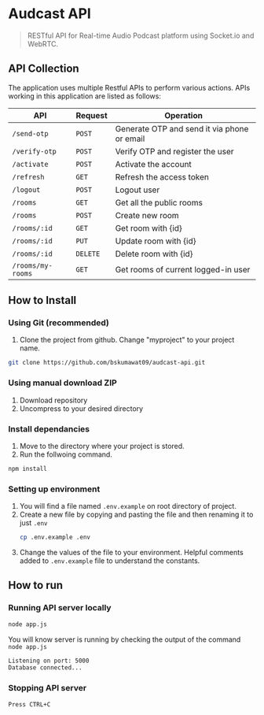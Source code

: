 # Audcast API

> RESTful API for Real-time Audio Podcast platform using Socket.io and WebRTC.

## API Collection

The application uses multiple Restful APIs to perform various actions. APIs working in this application are listed as follows:

| API               | Request  | Operation                                   |
| ----------------- | -------- | ------------------------------------------- |
| `/send-otp`       | `POST`   | Generate OTP and send it via phone or email |
| `/verify-otp`     | `POST`   | Verify OTP and register the user            |
| `/activate`       | `POST`   | Activate the account                        |
| `/refresh`        | `GET`    | Refresh the access token                    |
| `/logout`         | `POST`   | Logout user                                 |
| `/rooms`          | `GET`    | Get all the public rooms                    |
| `/rooms`          | `POST`   | Create new room                             |
| `/rooms/:id`      | `GET`    | Get room with {id}                          |
| `/rooms/:id`      | `PUT`    | Update room with {id}                       |
| `/rooms/:id`      | `DELETE` | Delete room with {id}                       |
| `/rooms/my-rooms` | `GET`    | Get rooms of current logged-in user         |

## How to Install

### Using Git (recommended)

1.  Clone the project from github. Change "myproject" to your project name.

```bash
git clone https://github.com/bskumawat09/audcast-api.git
```

### Using manual download ZIP

1.  Download repository
2.  Uncompress to your desired directory

### Install dependancies

1. Move to the directory where your project is stored.
2. Run the follwoing command.

```bash
npm install
```

### Setting up environment

1.  You will find a file named `.env.example` on root directory of project.
2.  Create a new file by copying and pasting the file and then renaming it to just `.env`
    ```bash
    cp .env.example .env
    ```
3.  Change the values of the file to your environment. Helpful comments added to `.env.example` file to understand the constants.

## How to run

### Running API server locally

```bash
node app.js
```

You will know server is running by checking the output of the command `node app.js`

```bash
Listening on port: 5000
Database connected...
```

### Stopping API server

```
Press CTRL+C
```
